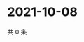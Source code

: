 # 2021-10-08

共 0 条

<!-- BEGIN WEIBO -->
<!-- 最后更新时间 Fri Oct 08 2021 07:11:04 GMT+0800 (China Standard Time) -->

<!-- END WEIBO -->
